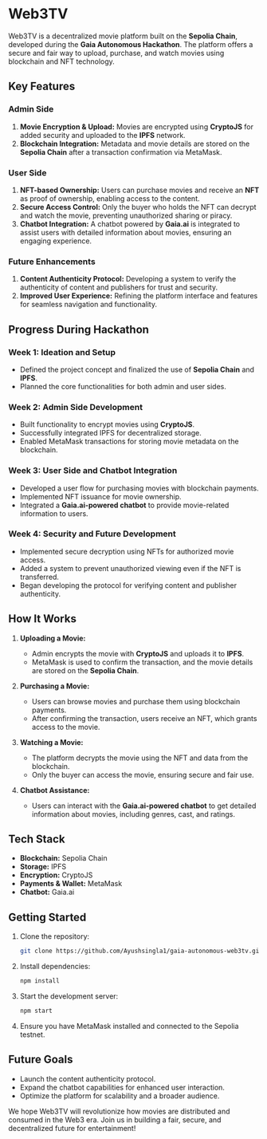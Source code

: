# Web3TV

Web3TV is a decentralized movie platform built on the **Sepolia Chain**, developed during the **Gaia Autonomous Hackathon**. The platform offers a secure and fair way to upload, purchase, and watch movies using blockchain and NFT technology. 

## Key Features

### Admin Side
1. **Movie Encryption & Upload:** Movies are encrypted using **CryptoJS** for added security and uploaded to the **IPFS** network.
2. **Blockchain Integration:** Metadata and movie details are stored on the **Sepolia Chain** after a transaction confirmation via MetaMask.

### User Side
1. **NFT-based Ownership:** Users can purchase movies and receive an **NFT** as proof of ownership, enabling access to the content.
2. **Secure Access Control:** Only the buyer who holds the NFT can decrypt and watch the movie, preventing unauthorized sharing or piracy.
3. **Chatbot Integration:** A chatbot powered by **Gaia.ai** is integrated to assist users with detailed information about movies, ensuring an engaging experience.

### Future Enhancements
1. **Content Authenticity Protocol:** Developing a system to verify the authenticity of content and publishers for trust and security.
2. **Improved User Experience:** Refining the platform interface and features for seamless navigation and functionality.

## Progress During Hackathon

### Week 1: Ideation and Setup
- Defined the project concept and finalized the use of **Sepolia Chain** and **IPFS**.
- Planned the core functionalities for both admin and user sides.

### Week 2: Admin Side Development
- Built functionality to encrypt movies using **CryptoJS**.
- Successfully integrated IPFS for decentralized storage.
- Enabled MetaMask transactions for storing movie metadata on the blockchain.

### Week 3: User Side and Chatbot Integration
- Developed a user flow for purchasing movies with blockchain payments.
- Implemented NFT issuance for movie ownership.
- Integrated a **Gaia.ai-powered chatbot** to provide movie-related information to users.

### Week 4: Security and Future Development
- Implemented secure decryption using NFTs for authorized movie access.
- Added a system to prevent unauthorized viewing even if the NFT is transferred.
- Began developing the protocol for verifying content and publisher authenticity.

## How It Works
1. **Uploading a Movie:**
   - Admin encrypts the movie with **CryptoJS** and uploads it to **IPFS**.
   - MetaMask is used to confirm the transaction, and the movie details are stored on the **Sepolia Chain**.

2. **Purchasing a Movie:**
   - Users can browse movies and purchase them using blockchain payments.
   - After confirming the transaction, users receive an NFT, which grants access to the movie.

3. **Watching a Movie:**
   - The platform decrypts the movie using the NFT and data from the blockchain.
   - Only the buyer can access the movie, ensuring secure and fair use.

4. **Chatbot Assistance:**
   - Users can interact with the **Gaia.ai-powered chatbot** to get detailed information about movies, including genres, cast, and ratings.

## Tech Stack
- **Blockchain:** Sepolia Chain
- **Storage:** IPFS
- **Encryption:** CryptoJS
- **Payments & Wallet:** MetaMask
- **Chatbot:** Gaia.ai

## Getting Started
1. Clone the repository:
   ```bash
   git clone https://github.com/Ayushsingla1/gaia-autonomous-web3tv.git
   ```
2. Install dependencies:
   ```bash
   npm install
   ```
3. Start the development server:
   ```bash
   npm start
   ```
4. Ensure you have MetaMask installed and connected to the Sepolia testnet.

## Future Goals
- Launch the content authenticity protocol.
- Expand the chatbot capabilities for enhanced user interaction.
- Optimize the platform for scalability and a broader audience.


We hope Web3TV will revolutionize how movies are distributed and consumed in the Web3 era. Join us in building a fair, secure, and decentralized future for entertainment!

